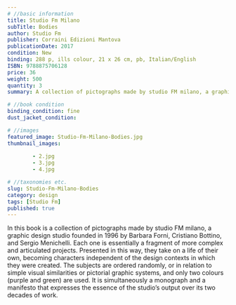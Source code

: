 ```yaml
---
# //basic information
title: Studio Fm Milano
subTitle: Bodies
author: Studio Fm
publisher: Corraini Edizioni Mantova
publicationDate: 2017
condition: New
binding: 288 p, ills colour, 21 x 26 cm, pb, Italian/English
ISBN: 9788875706128
price: 36
weight: 500
quantity: 3
summary: A collection of pictographs made by studio FM milano, a graphic design studio founded in 1996 by Barbara Forni, Cristiano Bottino, and Sergio Menichelli. Each one is essentially a fragment of more complex and articulated projects. Presented in this way, they take on a life of their own, becoming characters independent of the design contexts in which they were created.

# //book condition
binding_condition: fine
dust_jacket_condition:

# //images
featured_image: Studio-Fm-Milano-Bodies.jpg
thumbnail_images:
        
        - 2.jpg
        - 3.jpg
        - 4.jpg

# //taxonomies etc.
slug: Studio-Fm-Milano-Bodies
category: design
tags: [Studio Fm]
published: true
---
```



In this book is a collection of pictographs made by studio FM milano, a graphic design studio founded in 1996 by Barbara Forni, Cristiano Bottino, and Sergio Menichelli. Each one is essentially a fragment of more complex and articulated projects. Presented in this way, they take on a life of their own, becoming characters independent of the design contexts in which they were created. The subjects are ordered randomly, or in relation to simple visual similarities or pictorial graphic systems, and only two colours (purple and green) are used. It is simultaneously a monograph and a manifesto that expresses the essence of the studio’s output over its two decades of work.
